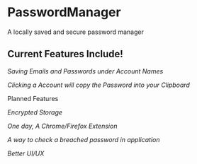 # PasswordManager
A locally saved and secure password manager

## Current Features Include!

  _Saving Emails and Passwords under Account Names_

  _Clicking a Account will copy the Password into your Clipboard_

Planned Features

  _Encrypted Storage_ 
  
  _One day, A Chrome/Firefox Extension_
  
  _A way to check a breached password in application_
  
  _Better UI/UX_
